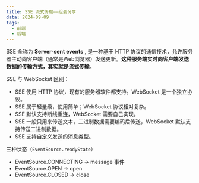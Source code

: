 ```yaml
---
title: SSE 流式传输——组会分享
data: 2024-09-09
tags:
  - 前端
  - 后端
---
```

SSE 全称为 **Server-sent events** , 是一种基于 HTTP 协议的通信技术，允许服务器主动向客户端（通常是Web浏览器）发送更新。**这种服务端实时向客户端发送数据的传输方式，其实就是流式传输。**

SSE 与 WebSocket 区别：
- SSE 使用 HTTP 协议，现有的服务器软件都支持。WebSocket 是一个独立协议。
- SSE 属于轻量级，使用简单；WebSocket 协议相对复杂。
- SSE 默认支持断线重连，WebSocket 需要自己实现。
- SSE 一般只用来传送文本，二进制数据需要编码后传送，WebSocket 默认支持传送二进制数据。
- SSE 支持自定义发送的消息类型。

三种状态（`EventSource.readyState`）
- EventSource.CONNECTING -> message 事件
- EventSource.OPEN -> open
- EventSource.CLOSED -> close